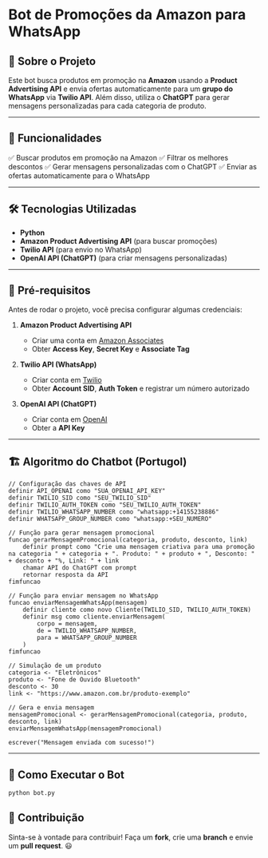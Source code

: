 # Bot de Promoções da Amazon para WhatsApp

## 📌 Sobre o Projeto
Este bot busca produtos em promoção na **Amazon** usando a **Product Advertising API** e envia ofertas automaticamente para um **grupo do WhatsApp** via **Twilio API**. Além disso, utiliza o **ChatGPT** para gerar mensagens personalizadas para cada categoria de produto.

---

## 🚀 Funcionalidades
✅ Buscar produtos em promoção na Amazon
✅ Filtrar os melhores descontos
✅ Gerar mensagens personalizadas com o ChatGPT
✅ Enviar as ofertas automaticamente para o WhatsApp

---

## 🛠️ Tecnologias Utilizadas
- **Python**
- **Amazon Product Advertising API** (para buscar promoções)
- **Twilio API** (para envio no WhatsApp)
- **OpenAI API (ChatGPT)** (para criar mensagens personalizadas)

---

## 📌 Pré-requisitos
Antes de rodar o projeto, você precisa configurar algumas credenciais:

1. **Amazon Product Advertising API**
   - Criar uma conta em [Amazon Associates](https://affiliate-program.amazon.com/)
   - Obter **Access Key**, **Secret Key** e **Associate Tag**

2. **Twilio API (WhatsApp)**
   - Criar conta em [Twilio](https://www.twilio.com/)
   - Obter **Account SID**, **Auth Token** e registrar um número autorizado

3. **OpenAI API (ChatGPT)**
   - Criar conta em [OpenAI](https://openai.com/)
   - Obter a **API Key**

---



## 🏗️ Algoritmo do Chatbot (Portugol)
```portugol
// Configuração das chaves de API
definir API_OPENAI como "SUA_OPENAI_API_KEY"
definir TWILIO_SID como "SEU_TWILIO_SID"
definir TWILIO_AUTH_TOKEN como "SEU_TWILIO_AUTH_TOKEN"
definir TWILIO_WHATSAPP_NUMBER como "whatsapp:+14155238886"
definir WHATSAPP_GROUP_NUMBER como "whatsapp:+SEU_NUMERO"

// Função para gerar mensagem promocional
funcao gerarMensagemPromocional(categoria, produto, desconto, link)
    definir prompt como "Crie uma mensagem criativa para uma promoção na categoria " + categoria + ". Produto: " + produto + ", Desconto: " + desconto + "%, Link: " + link
    chamar API do ChatGPT com prompt
    retornar resposta da API
fimfuncao

// Função para enviar mensagem no WhatsApp
funcao enviarMensagemWhatsApp(mensagem)
    definir cliente como novo Cliente(TWILIO_SID, TWILIO_AUTH_TOKEN)
    definir msg como cliente.enviarMensagem(
        corpo = mensagem,
        de = TWILIO_WHATSAPP_NUMBER,
        para = WHATSAPP_GROUP_NUMBER
    )
fimfuncao

// Simulação de um produto
categoria <- "Eletrônicos"
produto <- "Fone de Ouvido Bluetooth"
desconto <- 30
link <- "https://www.amazon.com.br/produto-exemplo"

// Gera e envia mensagem
mensagemPromocional <- gerarMensagemPromocional(categoria, produto, desconto, link)
enviarMensagemWhatsApp(mensagemPromocional)

escrever("Mensagem enviada com sucesso!")
```

---

## 🎯 Como Executar o Bot
```bash
python bot.py
```

## 🤝 Contribuição
Sinta-se à vontade para contribuir! Faça um **fork**, crie uma **branch** e envie um **pull request**. 😃




